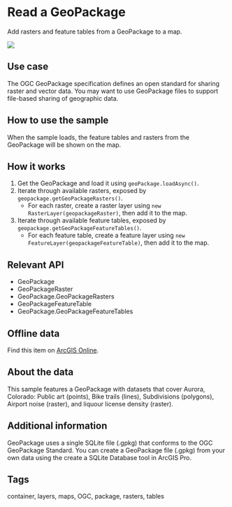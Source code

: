 <h1>Read a GeoPackage</h1>

<p>Add rasters and feature tables from a GeoPackage to a map.</p>

<img src="ReadGeoPackage.jpg"/>

<h2>Use case</h2>

<p>The OGC GeoPackage specification defines an open standard for sharing raster and vector data. You may want to use GeoPackage files to support file-based sharing of geographic data.</p>

<h2>How to use the sample</h2>

<p>When the sample loads, the feature tables and rasters from the GeoPackage will be shown on the map.</p>

<h2>How it works</h2>

<ol>
  <li>Get the GeoPackage and load it using <code>geoPackage.loadAsync()</code>.</li>
  <li>Iterate through available rasters, exposed by <code>geopackage.getGeoPackageRasters()</code>.
  <ul>
    <li>For each raster, create a raster layer using <code>new RasterLayer(geopackageRaster)</code>, then add it to the map.</li>
  </ul>
  </li>
  <li>Iterate through available feature tables, exposed by <code>geopackage.getGeoPackageFeatureTables()</code>.
  <ul>
    <li>For each feature table, create a feature layer using <code>new FeatureLayer(geopackageFeatureTable)</code>, then add it to the map.</li>
  </ul>
  </li>
</ol>

<h2>Relevant API</h2>

<ul>
  <li>GeoPackage</li>
  <li>GeoPackageRaster</li>
  <li>GeoPackage.GeoPackageRasters</li>
  <li>GeoPackageFeatureTable</li>
  <li>GeoPackage.GeoPackageFeatureTables</li>
</ul>

<h2>Offline data</h2>

<p>Find this item on <a href="https://arcgisruntime.maps.arcgis.com/home/item.html?id=68ec42517cdd439e81b036210483e8e7">ArcGIS Online</a>.</p>

<h2>About the data</h2>

<p>This sample features a GeoPackage with datasets that cover Aurora, Colorado: Public art (points), Bike trails (lines), Subdivisions (polygons), Airport noise (raster), and liquour license density (raster).</p>

<h2>Additional information</h2>

<p>GeoPackage uses a single SQLite file (.gpkg) that conforms to the OGC GeoPackage Standard. You can create a GeoPackage file (.gpkg) from your own data using the create a SQLite Database tool in ArcGIS Pro.</p>

<h2>Tags</h2>

<p>container, layers, maps, OGC, package, rasters, tables</p>